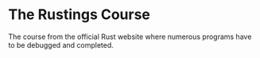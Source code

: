 # The Rustings Course  
  
The course from the official Rust website where numerous programs have to be debugged and completed.
